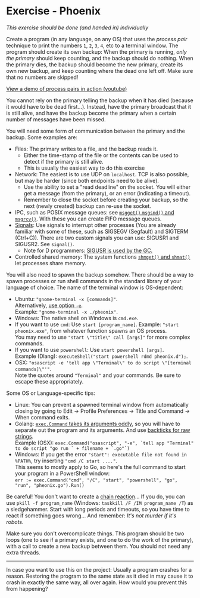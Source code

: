 Exercise - Phoenix
===================

*This exercise should be done (and handed in) individually*

Create a program (in any language, on any OS) that uses the *process pair* technique to print the numbers `1`, `2`, `3`, `4`, etc to a terminal window. The program should create its own backup: When the primary is running, *only the primary* should keep counting, and the backup should do nothing. When the primary dies, the backup should become the new primary, create its own new backup, and keep counting where the dead one left off. Make sure that no numbers are skipped!

[View a demo of process pairs in action (youtube)](https://youtu.be/HCgj9pqrTW4)

You cannot rely on the primary telling the backup when it has died (because it would have to be dead first...). Instead, have the primary broadcast that it is still alive, and have the backup become the primary when a certain number of messages have been missed.

You will need some form of communication between the primary and the backup. Some examples are:
 - Files: The primary writes to a file, and the backup reads it.
   - Either the time-stamp of the file or the contents can be used to detect if the primary is still alive.
   - This is usually the easiest way to do this exercise
 - Network: The easiest is to use UDP on `localhost`. TCP is also possible, but may be harder (since both endpoints need to be alive).
   - Use the ability to set a "read deadline" on the socket. You will either get a message (from the primary), or an error (indicating a timeout).
   - Remember to close the socket before creating your backup, so the next (newly created) backup can re-use the socket.
 - IPC, such as POSIX message queues: see [`msgget()` `msgsnd()` and `msgrcv()`](http://pubs.opengroup.org/onlinepubs/7990989775/xsh/sysmsg.h.html). With these you can create FIFO message queues.
 - [Signals](http://pubs.opengroup.org/onlinepubs/7990989775/xsh/signal.h.html): Use signals to interrupt other processes (You are already familiar with some of these, such as SIGSEGV (Segfault) and SIGTERM (Ctrl+C)). There are two custom signals you can use: SIGUSR1 and SIGUSR2. See `signal()`.
   - Note for D programmers: [SIGUSR is used by the GC.](http://dlang.org/phobos/core_memory.html)
 - Controlled shared memory: The system functions [`shmget()` and `shmat()`](http://pubs.opengroup.org/onlinepubs/7990989775/xsh/sysshm.h.html) let processes share memory.

You will also need to spawn the backup somehow. There should be a way to spawn processes or run shell commands in the standard library of your language of choice. The name of the terminal window is OS-dependent:
 - Ubuntu: `"gnome-terminal -x [commands]"`.  
   Alternatively, [use option `-e`](https://askubuntu.com/questions/1072688/what-is-the-difference-between-the-e-and-x-options-for-gnome-terminal).  
   Example: `"gnome-terminal -x ./pheonix"`.
 - Windows: The native shell on Windows is `cmd.exe`.
  - If you want to use `cmd`: Use `start [program_name]`.
    Example: `"start pheonix.exe"`, from whatever function spawns an OS process.  
    You may need to use `"start \"title\" call [args]"` for more complex commands.
  - If you want to use `powershell`: Use `start powershell [args]`.  
    Example (Dlang): `executeShell("start powershell rdmd pheonix.d");`.
 - OSX: `"osascript -e 'tell app \"Terminal\" to do script \"[terminal commands]\"'"`.  
   Note the quotes around `"Terminal"` and your commands. Be sure to escape these appropriately.
 
Some OS or Language-specific tips:
 - Linux: You can prevent a spawned terminal window from automatically closing by going to Edit -> Profile Preferences -> Title and Command -> When command exits. 
 - Golang: [`exec.Command` takes its arguments oddly](https://golang.org/pkg/os/exec/#Command), so you will have to separate out the program and its arguments. And use [backticks for raw strings](https://golang.org/ref/spec#String_literals).  
   Example (OSX): ``exec.Command("osascript", "-e", `tell app "Terminal" to do script "go run ` + filename + `.go"`)``
 - Windows: If you get the error `"start": executable file not found in %PATH%`, try inserting `"cmd /C start ...."`.  
   This seems to mostly apply to Go, so here's the full command to start your program in a PowerShell window:  
   `err := exec.Command("cmd", "/C", "start", "powershell", "go", "run", "pheonix.go").Run()`

Be careful! You don't want to create a [chain reaction](http://en.wikipedia.org/wiki/Fork_bomb)... If you do, you can use `pkill -f program_name` (Windows: `taskkill /F /IM program_name /T`) as a sledgehammer. Start with long periods and timeouts, so you have time to react if something goes wrong... And remember: *It's not murder if it's robots*.

Make sure you don't overcomplicate things. This program should be two loops (one to see if a primary exists, and one to do the work of the primary), with a call to create a new backup between them. You should not need any extra threads.

---

In case you want to use this on the project: Usually a program crashes for a reason. Restoring the program to the same state as it died in may cause it to crash in exactly the same way, all over again. How would you prevent this from happening?
